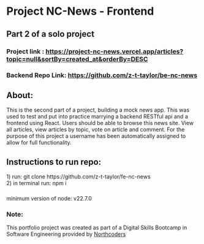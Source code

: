 # Project NC-News - Frontend
## Part 2 of a solo project

### Project link : https://project-nc-news.vercel.app/articles?topic=null&sortBy=created_at&orderBy=DESC
### Backend Repo Link: https://github.com/z-t-taylor/be-nc-news


## About:
This is the second part of a project, building a mock news app. This was used to test and put into practice marrying a backend RESTful api and a frontend using React. 
Users should be able to browse this news site. View all articles, view articles by topic, vote on article and comment. 
For the purpose of this project a username has been automatically assigned to allow for full functionality.

## Instructions to run repo:
 <p>1) run: git clone https://github.com/z-t-taylor/fe-nc-news<br/>
    2) in terminal run: npm i<br/></p>

###
minimum version of node: v22.7.0

### Note:
This portfolio project was created as part of a Digital Skills Bootcamp in Software Engineering provided by [Northcoders](https://northcoders.com/)


